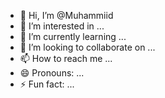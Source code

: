 - 👋 Hi, I’m @Muhammiid
- 👀 I’m interested in ...
- 🌱 I’m currently learning ...
- 💞️ I’m looking to collaborate on ...
- 📫 How to reach me ...
- 😄 Pronouns: ...
- ⚡ Fun fact: ...

<!---
Muhammiid/Muhammiid is a ✨ special ✨ repository because its `README.md` (this file) appears on your GitHub profile.
You can click the Preview link to take a look at your changes.
--->
